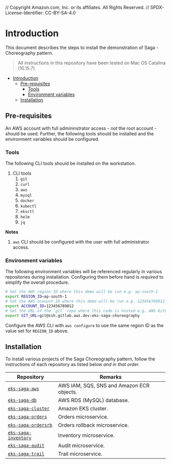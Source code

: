 // Copyright Amazon.com, Inc. or its affiliates. All Rights Reserved. // SPDX-License-Identifier: CC-BY-SA-4.0

# Introduction

This document describes the steps to install the demonstration of Saga - Choreography pattern.

> All instructions in this repository have been tested on Mac OS Catalina (10.15.7).

- [Introduction](#introduction)
  - [Pre-requisites](#pre-requisites)
    - [Tools](#tools)
    - [Environment variables](#environment-variables)
  - [Installation](#installation)

## Pre-requisites

An AWS account with full admininstrator access - _not_ the root account - should be used. Further, the following tools should be installed and the environment variables should be configured.

### Tools

The following CLI tools should be installed on the workstation.

1. CLI tools
   1. `git`
   2. `curl`
   3. `aws`
   4. `mysql`
   5. `docker`
   6. `kubectl`
   7. `eksctl`
   8. `helm`
   9. `jq`

**Notes**

1. `aws` CLI should be configured with the user with full administrator access.

### Environment variables

The following environment variables will be referenced regularly in various repositories during installation. Configuring them before hand is _required_ to simplify the overall procedure.

```bash
# Set the AWS region ID where this demo will be run e.g. ap-south-1
export REGION_ID=ap-south-1
# Set the AWS acouunt ID where this demo will be run e.g. 123456789012
export ACCOUNT_ID=123456789012
# Set the URL of the `git` repo where this code is hosted e.g. AWS GitLab
export GIT_URL=git@ssh.gitlab.aws.dev:eks-saga-choreography
```

Configure the AWS CLI with `aws configure` to use the same region ID as the value set for `REGION_ID` above.

## Installation

To install various projects of the Saga Choreography pattern, follow the instructions of each repository as listed below _and in that order._

| Repository                                                                              | Remarks                                   |
| --------------------------------------------------------------------------------------- | ----------------------------------------- |
| [`eks-saga-aws`](https://gitlab.aws.dev/eks-saga-choreography/eks-saga-aws)             | AWS IAM, SQS, SNS and Amazon ECR objects. |
| [`eks-saga-db`](https://gitlab.aws.dev/eks-saga-choreography/eks-saga-db)               | AWS RDS (MySQL) database.                 |
| [`eks-saga-cluster`](https://gitlab.aws.dev/eks-saga-choreography/eks-saga-cluster)     | Amazon EKS cluster.                       |
| [`eks-saga-orders`](https://gitlab.aws.dev/eks-saga-choreography/eks-saga-orders)       | Orders microservice.                      |
| [`eks-saga-ordersrb`](https://gitlab.aws.dev/eks-saga-choreography/eks-saga-orders-rb)  | Orders rollback microservice.             |
| [`eks-saga-inventory`](https://gitlab.aws.dev/eks-saga-choreography/eks-saga-inventory) | Inventory microservice.                   |
| [`eks-saga-audit`](https://gitlab.aws.dev/eks-saga-choreography/eks-saga-audit)         | Audit microservice.                       |
| [`eks-saga-trail`](https://gitlab.aws.dev/eks-saga-choreography/eks-saga-trail)         | Trail microservice.                       |
